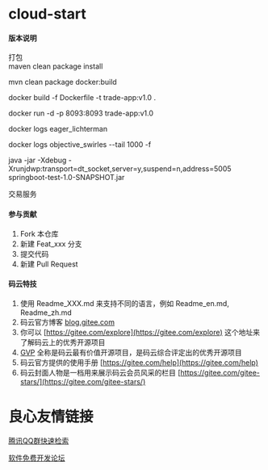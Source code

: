 # cloud-start

#### 版本说明
打包  
maven clean package install

mvn clean package docker:build


docker build -f Dockerfile -t trade-app:v1.0 .  


docker run -d -p 8093:8093 trade-app:v1.0  

docker logs eager_lichterman  

docker logs objective_swirles --tail 1000 -f



java -jar -Xdebug -Xrunjdwp:transport=dt_socket,server=y,suspend=n,address=5005 springboot-test-1.0-SNAPSHOT.jar


交易服务




#### 参与贡献
1. Fork 本仓库
2. 新建 Feat_xxx 分支
3. 提交代码
4. 新建 Pull Request


#### 码云特技

1. 使用 Readme\_XXX.md 来支持不同的语言，例如 Readme\_en.md, Readme\_zh.md
2. 码云官方博客 [blog.gitee.com](https://blog.gitee.com)
3. 你可以 [https://gitee.com/explore](https://gitee.com/explore) 这个地址来了解码云上的优秀开源项目
4. [GVP](https://gitee.com/gvp) 全称是码云最有价值开源项目，是码云综合评定出的优秀开源项目
5. 码云官方提供的使用手册 [https://gitee.com/help](https://gitee.com/help)
6. 码云封面人物是一档用来展示码云会员风采的栏目 [https://gitee.com/gitee-stars/](https://gitee.com/gitee-stars/)

 # 良心友情链接

[腾讯QQ群快速检索](http://u.720life.cn/s/8cf73f7c)

[软件免费开发论坛](http://u.720life.cn/s/bbb01dc0)
